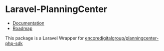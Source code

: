 # Laravel-PlanningCenter
- [Documentation](https://pco.oss.encoredigitalgroup.com)
- [Roadmap](https://github.com/orgs/EncoreDigitalGroup/projects/2)

This package is a Laravel Wrapper for [encoredigitalgroup/planningcenter-php-sdk](https://github.com/EncoreDigitalGroup/PlanningCenter-PHP-SDK)